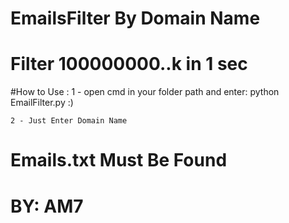 # EmailsFilter By Domain Name
# Filter 100000000..k  in 1 sec

#How to Use : 
	1 - open cmd in your folder path and enter:
	python EmailFilter.py :)

	2 - Just Enter Domain Name

# Emails.txt Must Be Found 
# BY: AM7
